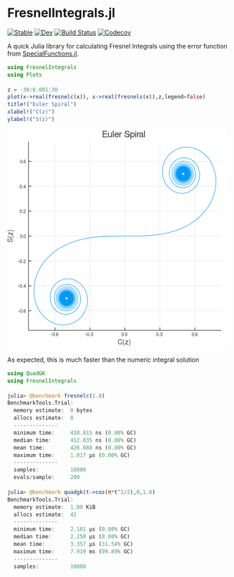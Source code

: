 # FresnelIntegrals.jl

[![Stable](https://img.shields.io/badge/docs-stable-blue.svg)](https://kiranshila.github.io/FresnelIntegrals.jl/stable)
[![Dev](https://img.shields.io/badge/docs-dev-blue.svg)](https://kiranshila.github.io/FresnelIntegrals.jl/dev)
[![Build Status](https://travis-ci.com/kiranshila/FresnelIntegrals.jl.svg?branch=master)](https://travis-ci.com/kiranshila/FresnelIntegrals.jl)
[![Codecov](https://codecov.io/gh/kiranshila/FresnelIntegrals.jl/branch/master/graph/badge.svg)](https://codecov.io/gh/kiranshila/FresnelIntegrals.jl)

A quick Julia library for calculating Fresnel Integrals using the error function from [SpecialFunctions.jl](https://github.com/JuliaMath/SpecialFunctions.jl).

```julia
using FresnelIntegrals
using Plots

z = -30:0.001:30
plot(x->real(fresnelc(x)), x->real(fresnels(x)),z,legend=false)
title!("Euler Spiral")
xlabel!("C(z)")
ylabel!("S(z)")
```
![Spiral](Spiral.png)

As expected, this is much faster than the numeric integral solution

```julia
using QuadGK
using FresnelIntegrals

julia> @benchmark fresnelc(1.8)
BenchmarkTools.Trial:
  memory estimate:  0 bytes
  allocs estimate:  0
  --------------
  minimum time:     410.815 ns (0.00% GC)
  median time:      412.035 ns (0.00% GC)
  mean time:        426.088 ns (0.00% GC)
  maximum time:     1.017 μs (0.00% GC)
  --------------
  samples:          10000
  evals/sample:     200

julia> @benchmark quadgk(t->cos(π*t^2/2),0,1.8)
BenchmarkTools.Trial:
  memory estimate:  1.00 KiB
  allocs estimate:  42
  --------------
  minimum time:     2.181 μs (0.00% GC)
  median time:      2.250 μs (0.00% GC)
  mean time:        3.357 μs (31.54% GC)
  maximum time:     7.919 ms (99.89% GC)
  --------------
  samples:          10000

```
